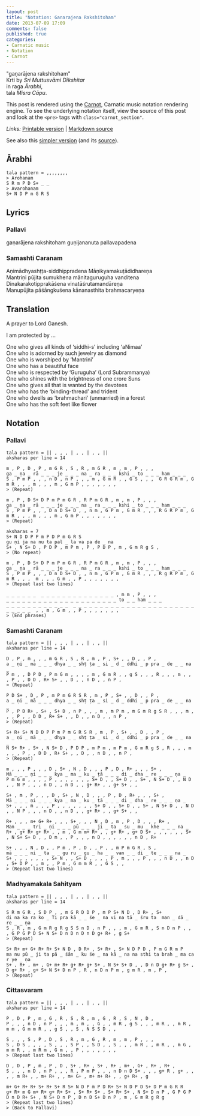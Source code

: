 ```yaml
---
layout: post
title: "Notation: Ganarajena Rakshitoham"
date: 2013-07-09 17:09
comments: false
published: true
categories: 
- Carnatic music
- Notation
- Carnot
---
```


<script src="http://sriku.org/lib/carnot/carnot.min.js"></script>

"gaṇarājena rakshitoham"  
Krti by *Sri Muttusvāmi Dīkshitar*  
in raga *Ārabhi*,  
tala *Misra Cāpu*.

This post is rendered using the [Carnot](https://github.com/srikumarks/carnot), 
Carnatic music notation rendering engine. To see the underlying
notation itself, view the source of this post and look at the `<pre>`
tags with `class="carnot_section"`.

*Links:* [Printable version][print] | [Markdown source][source]

See also this [simpler version][print2] (and its [source][source2]).

[print]: http://sriku.org/notations/ganarajena.html
[source]: http://sriku.org/notations/ganarajena.md
[print2]: http://sriku.org/notations/ganarajena2.html
[source2]: http://sriku.org/notations/ganarajena2.md

<!-- more -->

<pre class="carnot_style" hidden>
notation font size = 12
notation small font size = 10
stretch = 1.1
stretch space = 0.6
</pre>

## Ārabhi

    tala pattern = ,,,,,,,,
    > Arohanam
    S R m P D S+ _ _
    > Avarohanam
    S+ N D P m G R S

## Lyrics

### Pallavi

gaṇarājena rakshitoham guṇijananuta pallavapadena

### Samashti Caranam

Aṇimādhyashṭṭa-siddhippradena Māṇikyamakuṭādidhareṇa  
Mantriṇi pūjita sumukhena mānitaguruguha vanditena  
Dinakarakotipprakāśena vinatāśrutamandāreṇa  
Manupūjita pāśāngkuśena kānanasthita brahmacaryeṇa  

## Translation

A prayer to Lord Ganesh.

I am protected by ...

One who gives all kinds of ‘siddhi-s’ including ‘aNimaa’  
One who is adorned by such jewelry as diamond  
One who is worshiped by ‘Mantrini’  
One who has a beautiful face  
One who is respected by ‘Guruguha’ (Lord Subrammanya)  
One who shines with the brightness of one crore Suns  
One who gives all that is wanted by the devotees  
One who has the ‘binding-thread’ and trident   
One who dwells as ‘brahmachari’ (unmarried) in a forest  
One who has the soft feet like flower  

## Notation

### Pallavi

    tala pattern = || , , , | , , | , , ||
    aksharas per line = 14

    m , P , D , P , m G R , S , R , m G R , m , m , P , , , 
    ga _ ṇa _ rā _ _ _ je _ _ _ na _ ra _ _ _ kshi _ to _ _ _ ham _ _ _
    S , P m P , , , n D , n P , , , m , G m R , , G S , , ,  G R G R m , G m R , , , m , , , m , G m P , , , , , , ,
    > (Repeat)

    m , P , D S+ D P m P m G R , R P m G R , m , m , P , , , 
    ga _ ṇa _ rā _ _ _ je _ _ _ na _ ra _ _ _ kshi _ to _ _ _ ham _ _ _
    S , P m P , , , D n D S+ D , , n m , G P m , G m R , , , R G R P m , G m R , , , m , , , m , G m P , , , , , , ,
    > (Repeat)

    aksharas = 7
    S+ N D D P P m P D P m G R S
    gu ṇi ja na nu ta pal _ la va pa de _ na
    S+ , N S+ D , P D P , m P m , P , P D P , m , G m R g S ,
    > (No repeat)

    m , P , D S+ D P m P m G R , R P m G R , m , m , P , , , 
    ga _ ṇa _ rā _ _ _ je _ _ _ na _ ra _ _ _ kshi _ to _ _ _ ham _ _ _
    S , P m P , , , D n D S+ D , , n m , G P m , G m R , , , R g R P m , G m R , , ,  m , , , G m , , P , , , , , , ,
    > (Repeat last two lines)

    _ _ _ _ _ _  _ _ _ _ _ _ _ _ _ _ _ _ _ _ , m m , P , , ,
    _ _ _ _ _ _ _ _ _ _ _ _ _ _ _ _ _ _ _ _ _ to _ _ ham _ _ _
    _ _ _ _ _ _ _ _ _ _ _ _  _ _ _ _ _ _ _ _ _ _ _ _ _ _ _ _ _ _ _ _ _ _ _ _ _ _ _ _  , , m , G m , , P , , , , , , ,
    > (End phrases)

### Samashti Caranam

    tala pattern = || , , , | , , | , , ||
    aksharas per line = 14

    D , P , m , , , m G R , S , R , m , P , S+ , , D , , P ,
    a _ ṇi _ mā _ _ _ dhya _ _ shṭ ṭa _ si _ d _ ddhi _ p pra _ de _ _ na _
    P m , , D P D , P m G m , , , , m , G m R , , g S , , , R , , , m , , , P , , D D , R+ S+ , , D , , n D , , n P ,
    > (Repeat)

    P D S+ , D , P , m P m G R S R , m , P , S+ , , D , , P ,
    a _ ṇi _ mā _ _ _ dhya _ _ shṭ ṭa _ si _ d _ ddhi _ p pra _ de _ _ na _
    P , P D R+ , S+ , S+ D , n P , , , m , m P m , m G m R g S R , , , m , , , P , , D D , R+ S+ , , D , , n D , , n P ,
    > (Repeat)

    S+ R+ S+ N D D P P m P m G R S R , m , P , S+ , , D , , P ,
    a _ ṇi _ mā _ _ _ dhya _ _ shṭ ṭa _ si _ d _ ddhi _ p pra _ de _ _ na _
    N S+ R+ , S+ , N S+ D , P D P , m P m , m P m , G m R g S , R , , , m , , , P , , D D , R+ S+ , , D , , n D , , n P ,
    > (Repeat)

    m , , , P , , , D , S+ , N , D , , , P , D , R+ , , , S+ ,
    Mā _ _ _ ṇi _ _ _ kya _ ma _ ku _ ṭā _ _ _ di _ dha _ re _ _ _ ṇa _
    P m G m , , , , P , , , , , , , S+ D , , S+ D , , S+ , N S+ D , , N D , , N P , , , n D , , n D , , g+ R+ , , g+ S+ , ,

    S+ , m , P , , , D , S+ , N , D , , , P , D , R+ , , , S+ ,
    Mā _ _ _ ṇi _ _ _ kya _ ma _ ku _ ṭā _ _ _ di _ dha _ re _ _ _ ṇa _
    S+ , , , m , , , P , , , , , , , S+ D , , S+ D , , S+ , N S+ D , , N D , , N P , , , n D , , n D , , g+ R+ , , g+ S+ , ,

    R+ , , , m+ G+ R+ , , , S+ , , , N , D , m , P , D , , , R+ ,
    Man _ _ _ tri _ ṇi _ _ _ pū _ _ _ ji _ ta _ su _ mu _ khe _ _ _ na _
    R+ , g+ R+ g+ R+ , , m , G m m+ R+ , , g+ R+ , g+ D S+ , , , , , , S+ , N S+ S+ D , , D m , , P , , , n D , , , , , , n D , R+

    S+ , , , N , D , , P m , P , D , , P , , m P m G R , S ,
    mā _ _ _ ni _ ta _ _ gu ru _ gu _ ha _ _ van _ _ di _ te _ _ _ na _
    S+ , , , , , , , S+ N , , S+ D , , , , P , m , , , P , , , n D , , n D , S+ D P , , m , , P m , G m m R , , G S , ,
    > (Repeat last two lines)

### Madhyamakala Sahityam

    tala pattern = || , , , | , , | , , ||
    aksharas per line = 14

    S R m G R , S D P , , m G R D D P , m P S+ N D , D R+ , S+
    di na ka ra ko _ Ti pra kā _ _ śe _ na vi na tā _ śru ta  man _ dā _ re _ _ ṇa
    S , R , m , G m R g R g S S n D , n P , , , m , G m R , S n D n P , , , G P G P D S+ N S+ D n D n D n D g+ R+ , g S+
    > (Repeat)

    S+ R+ m+ G+ R+ R+ S+ N D , D R+ , S+ R+ , S+ N D P D , P m G R m P
    ma nu pū _ ji ta pā _ śān _ ku śe _ na kā _ na na sthi ta brah _ ma ca r ye _ ṇa
    S+ , R+ , m+ , G+ m+ R+ g+ R+ g+ S+ , N S+ S+ D , , D n D g+ R+ g S+ , D g+ R+ , g+ S+ N S+ D n P , R , n D n P m , g m R , m , P ,
    > (Repeat)

### Cittasvaram

    tala pattern = || , , , | , , | , , ||
    aksharas per line = 14

    P , D , P , m , G , R , S , R , m , G , R , S , N , D ,
    P , , , n D , n P , , , m , m , , G , , m R , g S , , , m R , , m R , m m , G m m R , , g S , , S , N S S D , ,

    S , , , S , P , D , S , R , m , G , R , m , m , P , , ,
    S , D S , , , , S , , , S P , , S D , , S , , , m R , , m R , , m G , m m R , , m R m , G m , , P , , , , , , ,
    > (Repeat last two lines)

    D , D , P , m , P , D , S+ , R+ , S+ , R+ , m+ , G+ , R+ , R+ ,
    S , , , n D , n P , , , R , P m P , , , n D n D S+ , , , g+ R , g+ , , , , m R+ , , m+ R+ , , m+ G+ , m+ m+ R+ , , g+ R+ , g

    m+ G+ R+ R+ S+ R+ S+ R S+ N D P m P D R+ S+ N D P D S+ D P m G R R
    g+ R+ m G m+ R+ g+ R+ S+ , S+ R+ S+ , S+ R+ S+ , N S+ D n P , G P G P D n D R+ S+ , N S+ D n P , D n D S+ D n P , m , G m R g R g
    > (Repeat last two lines)
    > (Back to Pallavi)


